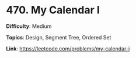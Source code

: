 # 470. My Calendar I

**Difficulty**: Medium

**Topics**: Design, Segment Tree, Ordered Set

**Link**: https://leetcode.com/problems/my-calendar-i
